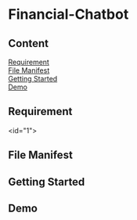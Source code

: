 # Financial-Chatbot

## Content
[Requirement](#1)<br>
[File Manifest](#2)<br>
[Getting Started](#3)<br>
[Demo](#4)<br>

## Requirement 
<id="1"> 
## File Manifest

## Getting Started

## Demo


